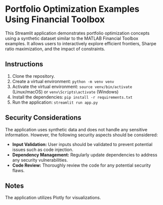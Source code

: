 
# Portfolio Optimization Examples Using Financial Toolbox

This Streamlit application demonstrates portfolio optimization concepts using a synthetic dataset similar to the MATLAB Financial Toolbox examples. It allows users to interactively explore efficient frontiers, Sharpe ratio maximization, and the impact of constraints.

## Instructions

1.  Clone the repository.
2.  Create a virtual environment: `python -m venv venv`
3.  Activate the virtual environment: `source venv/bin/activate` (Linux/macOS) or `venv\Scripts\activate` (Windows)
4.  Install the dependencies: `pip install -r requirements.txt`
5.  Run the application: `streamlit run app.py`

## Security Considerations

The application uses synthetic data and does not handle any sensitive information. However, the following security aspects should be considered:

*   **Input Validation:**  User inputs should be validated to prevent potential issues such as code injection.
*   **Dependency Management:**  Regularly update dependencies to address any security vulnerabilities.
*   **Code Review:**  Thoroughly review the code for any potential security flaws.

## Notes

The application utilizes Plotly for visualizations.
